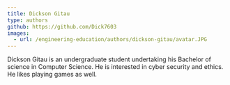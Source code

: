 ```yaml
---
title: Dickson Gitau
type: authors
github: https://github.com/Dick7603
images:
  - url: /engineering-education/authors/dickson-gitau/avatar.JPG 
---
```

Dickson Gitau is an undergraduate student undertaking his Bachelor of science in Computer Science. He is interested in cyber security and ethics. He likes playing games as well.